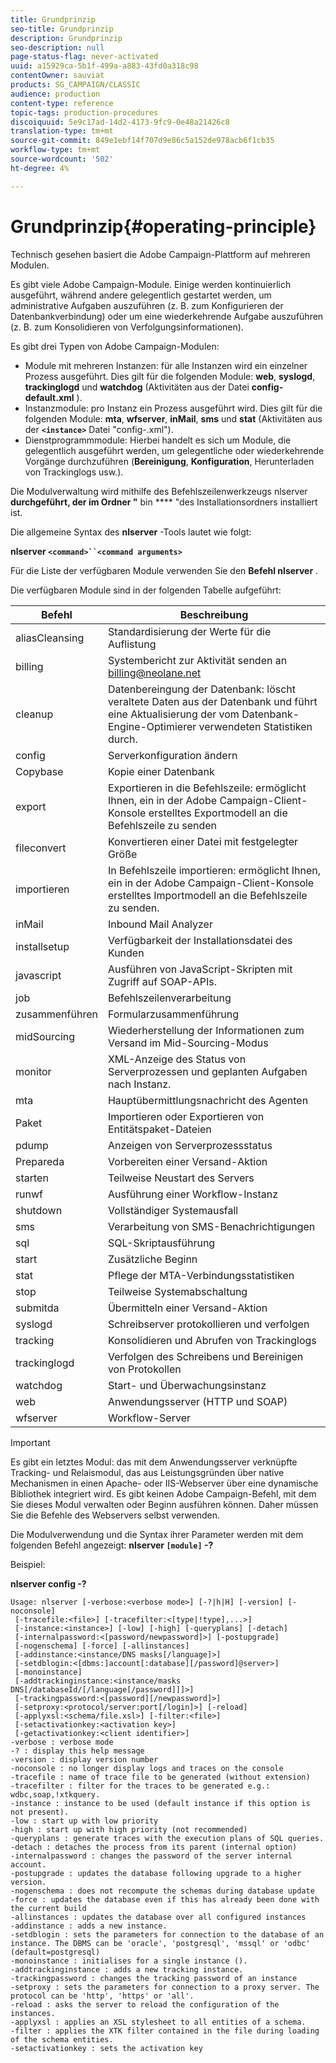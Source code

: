 ```yaml
---
title: Grundprinzip
seo-title: Grundprinzip
description: Grundprinzip
seo-description: null
page-status-flag: never-activated
uuid: a15929ca-5b1f-499a-a883-43fd0a318c98
contentOwner: sauviat
products: SG_CAMPAIGN/CLASSIC
audience: production
content-type: reference
topic-tags: production-procedures
discoiquuid: 5e9c17ad-14d2-4173-9fc9-0e48a21426c8
translation-type: tm+mt
source-git-commit: 849e1ebf14f707d9e86c5a152de978acb6f1cb35
workflow-type: tm+mt
source-wordcount: '502'
ht-degree: 4%

---
```



# Grundprinzip{#operating-principle}

Technisch gesehen basiert die Adobe Campaign-Plattform auf mehreren Modulen.

Es gibt viele Adobe Campaign-Module. Einige werden kontinuierlich ausgeführt, während andere gelegentlich gestartet werden, um administrative Aufgaben auszuführen (z. B. zum Konfigurieren der Datenbankverbindung) oder um eine wiederkehrende Aufgabe auszuführen (z. B. zum Konsolidieren von Verfolgungsinformationen).

Es gibt drei Typen von Adobe Campaign-Modulen:

* Module mit mehreren Instanzen: für alle Instanzen wird ein einzelner Prozess ausgeführt. Dies gilt für die folgenden Module: **web**, **syslogd**, **trackinglogd** und **watchdog** (Aktivitäten aus der Datei **config-default.xml** ).
* Instanzmodule: pro Instanz ein Prozess ausgeführt wird. Dies gilt für die folgenden Module: **mta**, **wfserver**, **inMail**, **sms** und **stat** (Aktivitäten aus der **`<instance>`** Datei &quot;config-.xml&quot;).
* Dienstprogrammmodule: Hierbei handelt es sich um Module, die gelegentlich ausgeführt werden, um gelegentliche oder wiederkehrende Vorgänge durchzuführen (**Bereinigung**, **Konfiguration**, Herunterladen von Trackinglogs usw.).

Die Modulverwaltung wird mithilfe des Befehlszeilenwerkzeugs nlserver **durchgeführt, der im Ordner &quot;** bin **** &quot;des Installationsordners installiert ist.

Die allgemeine Syntax des **nlserver** -Tools lautet wie folgt:

**nlserver `<command>``<command arguments>`**

Für die Liste der verfügbaren Module verwenden Sie den **Befehl nlserver** .

Die verfügbaren Module sind in der folgenden Tabelle aufgeführt:

| Befehl | Beschreibung  |
|---|---|
| aliasCleansing | Standardisierung der Werte für die Auflistung |
| billing | Systembericht zur Aktivität senden an billing@neolane.net |
| cleanup | Datenbereingung der Datenbank: löscht veraltete Daten aus der Datenbank und führt eine Aktualisierung der vom Datenbank-Engine-Optimierer verwendeten Statistiken durch. |
| config | Serverkonfiguration ändern |
| Copybase | Kopie einer Datenbank |
| export | Exportieren in die Befehlszeile: ermöglicht Ihnen, ein in der Adobe Campaign-Client-Konsole erstelltes Exportmodell an die Befehlszeile zu senden |
| fileconvert | Konvertieren einer Datei mit festgelegter Größe |
| importieren | In Befehlszeile importieren: ermöglicht Ihnen, ein in der Adobe Campaign-Client-Konsole erstelltes Importmodell an die Befehlszeile zu senden. |
| inMail | Inbound Mail Analyzer |
| installsetup | Verfügbarkeit der Installationsdatei des Kunden |
| javascript | Ausführen von JavaScript-Skripten mit Zugriff auf SOAP-APIs. |
| job | Befehlszeilenverarbeitung |
| zusammenführen | Formularzusammenführung |
| midSourcing | Wiederherstellung der Informationen zum Versand im Mid-Sourcing-Modus |
| monitor | XML-Anzeige des Status von Serverprozessen und geplanten Aufgaben nach Instanz. |
| mta | Hauptübermittlungsnachricht des Agenten |
| Paket | Importieren oder Exportieren von Entitätspaket-Dateien |
| pdump | Anzeigen von Serverprozessstatus |
| Prepareda | Vorbereiten einer Versand-Aktion |
| starten | Teilweise Neustart des Servers |
| runwf | Ausführung einer Workflow-Instanz |
| shutdown | Vollständiger Systemausfall |
| sms | Verarbeitung von SMS-Benachrichtigungen |
| sql | SQL-Skriptausführung |
| start | Zusätzliche Beginn |
| stat | Pflege der MTA-Verbindungsstatistiken |
| stop | Teilweise Systemabschaltung |
| submitda | Übermitteln einer Versand-Aktion |
| syslogd | Schreibserver protokollieren und verfolgen |
| tracking | Konsolidieren und Abrufen von Trackinglogs |
| trackinglogd | Verfolgen des Schreibens und Bereinigen von Protokollen |
| watchdog | Start- und Überwachungsinstanz |
| web | Anwendungsserver (HTTP und SOAP) |
| wfserver | Workflow-Server |

>[!IMPORTANT]
>
>Es gibt ein letztes Modul: das mit dem Anwendungsserver verknüpfte Tracking- und Relaismodul, das aus Leistungsgründen über native Mechanismen in einen Apache- oder IIS-Webserver über eine dynamische Bibliothek integriert wird. Es gibt keinen Adobe Campaign-Befehl, mit dem Sie dieses Modul verwalten oder Beginn ausführen können. Daher müssen Sie die Befehle des Webservers selbst verwenden.

Die Modulverwendung und die Syntax ihrer Parameter werden mit dem folgenden Befehl angezeigt: **nlserver `[module]` -?**

Beispiel:

**nlserver config -?**

```
Usage: nlserver [-verbose:<verbose mode>] [-?|h|H] [-version] [-noconsole]
 [-tracefile:<file>] [-tracefilter:<[type|!type],...>]
 [-instance:<instance>] [-low] [-high] [-queryplans] [-detach]
 [-internalpassword:<[password/newpassword]>] [-postupgrade]
 [-nogenschema] [-force] [-allinstances]
 [-addinstance:<instance/DNS masks[/language]>]
 [-setdblogin:<[dbms:]account[:database][/password]@server>]
 [-monoinstance]
 [-addtrackinginstance:<instance/masks DNS[/databaseId/[/language[/password]]]>]
 [-trackingpassword:<[password][/newpassword]>]
 [-setproxy:<protocol/server:port[/login]>] [-reload]
 [-applyxsl:<schema/file.xsl>] [-filter:<file>]
 [-setactivationkey:<activation key>]
 [-getactivationkey:<client identifier>]
-verbose : verbose mode
-? : display this help message
-version : display version number
-noconsole : no longer display logs and traces on the console
-tracefile : name of trace file to be generated (without extension)
-tracefilter : filter for the traces to be generated e.g.: wdbc,soap,!xtkquery.
-instance : instance to be used (default instance if this option is not present).
-low : start up with low priority
-high : start up with high priority (not recommended)
-queryplans : generate traces with the execution plans of SQL queries.
-detach : detaches the process from its parent (internal option)
-internalpassword : changes the password of the server internal account.
-postupgrade : updates the database following upgrade to a higher version. 
-nogenschema : does not recompute the schemas during database update
-force : updates the database even if this has already been done with the current build 
-allinstances : updates the database over all configured instances
-addinstance : adds a new instance.
-setdblogin : sets the parameters for connection to the database of an instance. The DBMS can be 'oracle', 'postgresql', 'mssql' or 'odbc' (default=postgresql)
-monoinstance : initialises for a single instance ().
-addtrackinginstance : adds a new tracking instance.
-trackingpassword : changes the tracking password of an instance
-setproxy : sets the parameters for connection to a proxy server. The protocol can be 'http', 'https' or 'all'.
-reload : asks the server to reload the configuration of the instances. 
-applyxsl : applies an XSL stylesheet to all entities of a schema. 
-filter : applies the XTK filter contained in the file during loading of the schema entities.
-setactivationkey : sets the activation key
```

